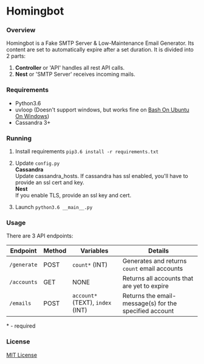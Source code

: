# Homingbot

### Overview
Homingbot is a Fake SMTP Server &amp; Low-Maintenance Email Generator. Its content are set to automatically expire after a set duration. It is divided into 2 parts:
1. __Controller__ or 'API' handles all rest API calls.
2. __Nest__ or 'SMTP Server' receives incoming mails.

### Requirements
* Python3.6
* uvloop (Doesn't support windows, but works fine on [Bash On Ubuntu On Windows](https://msdn.microsoft.com/en-us/commandline/wsl/about))
* Cassandra 3+

### Running
1. Install requirements
`pip3.6 install -r requirements.txt`

2. Update `config.py`   
__Cassandra__   
Update cassandra_hosts. If cassandra has ssl enabled, you'll have to provide an ssl cert and key.   
__Nest__   
If you enable TLS, provide an ssl key and cert.

3. Launch
`python3.6 __main__.py`


### Usage
There are 3 API endpoints:

| Endpoint  | Method |  Variables |  Details |
| ------------- | ------------- | ------------- |  ------------- | 
| `/generate`  | POST  |  `count*` (INT)  |  Generates and returns `count` email accounts  |
| `/accounts`  | GET  |  NONE  |  Returns all accounts that are yet to expire  |
| `/emails`  | POST  | `account*` (TEXT), `index` (INT)  |  Returns the email-message(s) for the specified account  |

 \* - required
 
 ### License
 [MIT License](https://github.com/homingbot/homingbot/blob/master/LICENSE)

